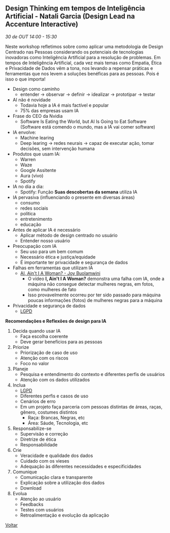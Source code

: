 
## Design Thinking em tempos de Inteligência Artificial - Natali Garcia (Design Lead na Accenture Interactive)
_30 de OUT 14:00 - 15:30_

Neste workshop refletimos sobre como aplicar uma metodologia de Design Centrado nas Pessoas considerando os potenciais de tecnologias inovadoras como Inteligência Artificial para a resolução de problemas. Em tempos de Inteligência Artificial, cada vez mais temas como Empatia, Ética e Privacidade de Dados vêm a tona, nos levando a repensar práticas e ferramentas que nos levem a soluções benéficas para as pessoas. Pois é isso o que importa! 

* Design como caminho
    * entender -> observar -> definir -> idealizar -> prototipar -> testar
* AI não é novidade
    * Todavia hoje a IA é mais factível e popular
    * 75% das empresas usam IA
* Frase do CEO da Nvidia
    * Software Is Eating the World, but AI Is Going to Eat Software (Software está comendo o mundo, mas a IA vai comer software)
* IA envolve:
    * Machine learing
    * Deep learing -> redes neurais -> capaz de executar ação, tomar decisões, sem intervenção humana
* Produtos que usam IA:
    * Warren
    * Waze
    * Google Assitente
    * Aura (vivo) 
    * Spotify
* IA no dia a dia:
    * Spotify: Função **Suas descobertas da semana** utiliza IA
* IA pervasiva (influenciando o presente em diversas áreas)
    * consumo
    * redes sociais
    * política
    * entretenimento
    * educação
* Antes de aplicar IA é necessário
    * Aplicar método de design centrado no usuário
    * Entender nosso usuário
* Preocupação com IA
    * Seu uso para um bem comum
    * Necessário ética e justiça/equidade
    * É importante ter privacidade e segurança de dados
* Falhas em ferramentas que utilizam IA
    * [AI, Ain't I A Woman? - Joy Buolamwini](https://www.youtube.com/watch?v=QxuyfWoVV98)
        * O vídeo **I, Ain't I A Woman?** demonstra uma falha com IA, onde a máquina não consegue detectar mulheres negras, em fotos, como mulheres de fato
        * Isso provavelmente ocorreu por ter sido passado para máquina poucas informações (fotos) de mulheres negras para a máquina
* Privacidade e segurança de dados
    * [LGPD](https://www.lgpdbrasil.com.br/)

**Recomendações e Reflexões de design para IA**
1. Decida quando usar IA
    * Faça escolha coerente
    * Deve gerar benefícios para as pessoas
2. Priorize
    * Priorização de caso de uso
    * Atenção com os riscos
    * Foco no valor
3. Planeje
    * Pesquisa e entendimento do contexto e diferentes perfis de usuários
    * Atenção com os dados utilizados
4. Inclua
    * [LGPD](https://www.lgpdbrasil.com.br/)
    * Diferentes perfis e casos de uso
    * Cenários de erro
    * Em um projeto faça parceria com pessoas distintas de áreas, raças, gênero, costumes distintos
        * Raça: Brancas, Negras, etc
        * Área: Sáude, Tecnologia, etc
5. Responsabilize-se
    * Supervisão e correção
    * Diretrize de ética
    * Responsabilidade
6. Crie
    * Veracidade e qualidade dos dados
    * Cuidado com os vieses
    * Adequação às diferentes necessidades e especificidades
7. Comunique
    * Comunicação clara e transparente
    * Explicação sobre a utilização dos dados
    * Download
8. Evolua
    * Atenção ao usuário
    * Feedbacks
    * Testes com usuários
    * Retroalimentação e evolução da aplicação

[Voltar](/webbr2019)
